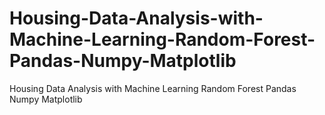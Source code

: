 # Housing-Data-Analysis-with-Machine-Learning-Random-Forest-Pandas-Numpy-Matplotlib
Housing Data Analysis with Machine Learning Random Forest Pandas Numpy Matplotlib
